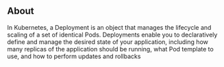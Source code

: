 ## About
In Kubernetes, a Deployment is an object that manages the lifecycle and scaling of a set of identical Pods. Deployments enable you to declaratively define and manage the desired state of your application, including how many replicas of the application should be running, what Pod template to use, and how to perform updates and rollbacks

